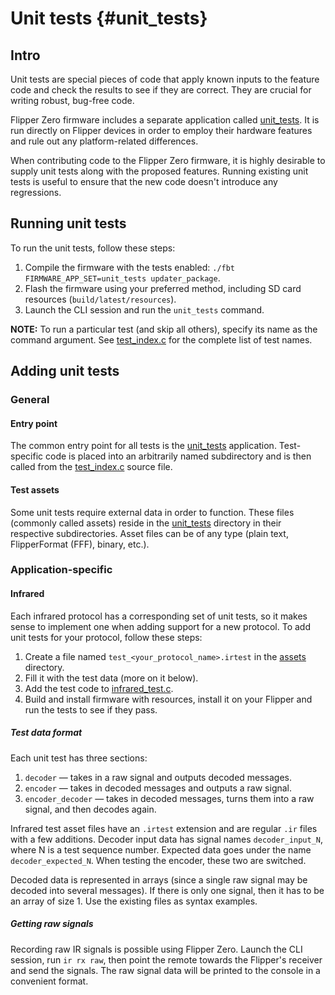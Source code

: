 # Unit tests {#unit_tests}

## Intro

Unit tests are special pieces of code that apply known inputs to the feature code and check the results to see if they are correct.
They are crucial for writing robust, bug-free code.

Flipper Zero firmware includes a separate application called [unit_tests](https://github.com/flipperdevices/flipperzero-firmware/tree/dev/applications/debug/unit_tests).
It is run directly on Flipper devices in order to employ their hardware features and rule out any platform-related differences.

When contributing code to the Flipper Zero firmware, it is highly desirable to supply unit tests along with the proposed features.
Running existing unit tests is useful to ensure that the new code doesn't introduce any regressions.

## Running unit tests

To run the unit tests, follow these steps:

1. Compile the firmware with the tests enabled: `./fbt FIRMWARE_APP_SET=unit_tests updater_package`.
2. Flash the firmware using your preferred method, including SD card resources (`build/latest/resources`).
3. Launch the CLI session and run the `unit_tests` command.

**NOTE:** To run a particular test (and skip all others), specify its name as the command argument.
See [test_index.c](https://github.com/flipperdevices/flipperzero-firmware/blob/dev/applications/debug/unit_tests/test_index.c) for the complete list of test names.

## Adding unit tests

### General

#### Entry point

The common entry point for all tests is the [unit_tests](https://github.com/flipperdevices/flipperzero-firmware/tree/dev/applications/debug/unit_tests) application. Test-specific code is placed into an arbitrarily named subdirectory and is then called from the [test_index.c](https://github.com/flipperdevices/flipperzero-firmware/tree/dev/applications/debug/unit_tests/test_index.c) source file.

#### Test assets

Some unit tests require external data in order to function. These files (commonly called assets) reside in the [unit_tests](https://github.com/flipperdevices/flipperzero-firmware/tree/dev/applications/debug/unit_tests/resources/unit_tests) directory in their respective subdirectories. Asset files can be of any type (plain text, FlipperFormat (FFF), binary, etc.).

### Application-specific

#### Infrared

Each infrared protocol has a corresponding set of unit tests, so it makes sense to implement one when adding support for a new protocol.
To add unit tests for your protocol, follow these steps:

1. Create a file named `test_<your_protocol_name>.irtest` in the [assets](https://github.com/flipperdevices/flipperzero-firmware/tree/dev/applications/debug/unit_tests/resources/unit_tests/infrared) directory.
2. Fill it with the test data (more on it below).
3. Add the test code to [infrared_test.c](https://github.com/flipperdevices/flipperzero-firmware/blob/dev/applications/debug/unit_tests/infrared/infrared_test.c).
4. Build and install firmware with resources, install it on your Flipper and run the tests to see if they pass.

##### Test data format

Each unit test has three sections:

1. `decoder` — takes in a raw signal and outputs decoded messages.
2. `encoder` — takes in decoded messages and outputs a raw signal.
3. `encoder_decoder` — takes in decoded messages, turns them into a raw signal, and then decodes again.

Infrared test asset files have an `.irtest` extension and are regular `.ir` files with a few additions.
Decoder input data has signal names `decoder_input_N`, where N is a test sequence number. Expected data goes under the name `decoder_expected_N`. When testing the encoder, these two are switched.

Decoded data is represented in arrays (since a single raw signal may be decoded into several messages). If there is only one signal, then it has to be an array of size 1. Use the existing files as syntax examples.

##### Getting raw signals

Recording raw IR signals is possible using Flipper Zero. Launch the CLI session, run `ir rx raw`, then point the remote towards the Flipper's receiver and send the signals. The raw signal data will be printed to the console in a convenient format.
